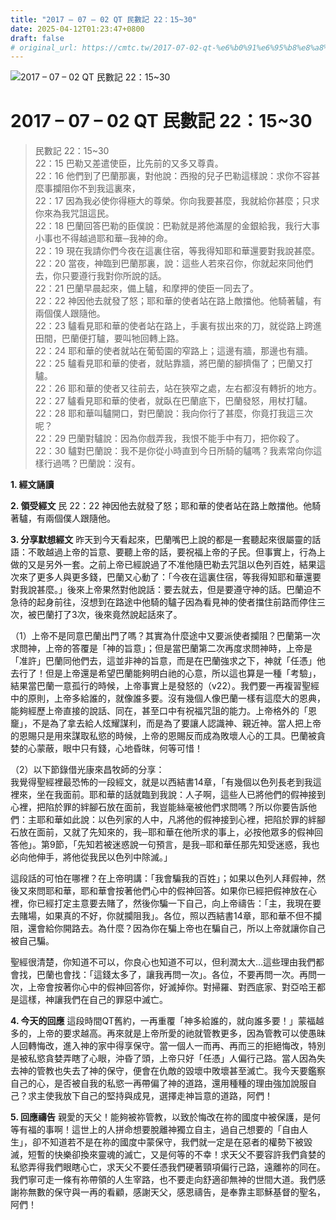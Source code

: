 ```yaml
---
title: "2017 – 07 – 02 QT 民數記 22：15~30"
date: 2025-04-12T01:23:47+0800
draft: false
# original_url: https://cmtc.tw/2017-07-02-qt-%e6%b0%91%e6%95%b8%e8%a8%98-22%ef%bc%9a1530
---
```


![2017 – 07 – 02 QT 民數記 22：15\~30](/images/qt.jpg   "2017 – 07 – 02 QT 民數記 22：15\~30")

# 2017 – 07 – 02 QT 民數記 22：15\~30

> 民數記 22：15\~30  
> 22：15 巴勒又差遣使臣，比先前的又多又尊貴。  
> 22：16 他們到了巴蘭那裏，對他說：西撥的兒子巴勒這樣說：求你不容甚麼事攔阻你不到我這裏來，  
> 22：17 因為我必使你得極大的尊榮。你向我要甚麼，我就給你甚麼；只求你來為我咒詛這民。  
> 22：18 巴蘭回答巴勒的臣僕說：巴勒就是將他滿屋的金銀給我，我行大事小事也不得越過耶和華─我神的命。  
> 22：19 現在我請你們今夜在這裏住宿，等我得知耶和華還要對我說甚麼。  
> 22：20 當夜，神臨到巴蘭那裏，說：這些人若來召你，你就起來同他們去，你只要遵行我對你所說的話。  
> 22：21 巴蘭早晨起來，備上驢，和摩押的使臣一同去了。  
> 22：22 神因他去就發了怒；耶和華的使者站在路上敵擋他。他騎著驢，有兩個僕人跟隨他。  
> 22：23 驢看見耶和華的使者站在路上，手裏有拔出來的刀，就從路上跨進田間，巴蘭便打驢，要叫牠回轉上路。  
> 22：24 耶和華的使者就站在葡萄園的窄路上；這邊有牆，那邊也有牆。  
> 22：25 驢看見耶和華的使者，就貼靠牆，將巴蘭的腳擠傷了；巴蘭又打驢。  
> 22：26 耶和華的使者又往前去，站在狹窄之處，左右都沒有轉折的地方。  
> 22：27 驢看見耶和華的使者，就臥在巴蘭底下，巴蘭發怒，用杖打驢。  
> 22：28 耶和華叫驢開口，對巴蘭說：我向你行了甚麼，你竟打我這三次呢？  
> 22：29 巴蘭對驢說：因為你戲弄我，我恨不能手中有刀，把你殺了。  
> 22：30 驢對巴蘭說：我不是你從小時直到今日所騎的驢嗎？我素常向你這樣行過嗎？巴蘭說：沒有。

**1. 經文誦讀**

**2. 領受經文**
民 22：22 神因他去就發了怒；耶和華的使者站在路上敵擋他。他騎著驢，有兩個僕人跟隨他。

**3. 分享默想經文**
昨天到今天看起來，巴蘭嘴巴上說的都是一套聽起來很屬靈的話語：不敢越過上帝的旨意、要聽上帝的話，要祝福上帝的子民。但事實上，行為上做的又是另外一套。之前上帝已經說過了不准他隨巴勒去咒詛以色列百姓，結果這次來了更多人與更多錢，巴蘭又心動了：「今夜在這裏住宿，等我得知耶和華還要對我說甚麼。」後來上帝果然對他說話：要去就去，但是要遵守神的話。巴蘭迫不急待的起身前往，沒想到在路途中他騎的驢子因為看見神的使者擋住前路而停住三次，被巴蘭打了3次，後來竟然說起話來了。

（1）上帝不是同意巴蘭出門了嗎？其實為什麼途中又要派使者攔阻？巴蘭第一次求問神，上帝的答覆是「神的旨意」；但是當巴蘭第二次再度求問神時，上帝是「准許」巴蘭同他們去，這並非神的旨意，而是在巴蘭強求之下，神就「任憑」他去行了！但是上帝還是希望巴蘭能夠明白祂的心意，所以這也算是一種「考驗」，結果當巴蘭一意孤行的時候，上帝事實上是發怒的（v22）。我們要一再複習聖經中的原則，上帝多給誰的，就像誰多要。沒有幾個人像巴蘭一樣有這麼大的恩典，能夠經歷上帝直接的說話、同在，甚至口中有祝福咒詛的能力。上帝格外的「恩竉」，不是為了拿去給人炫耀謀利，而是為了要讓人認識神、親近神。當人把上帝的恩賜只是用來謀取私慾的時候，上帝的恩賜反而成為敗壞人心的工具。巴蘭被貪婪的心蒙蔽，眼中只有錢，心地昏昩，何等可惜！

（2）以下節錄借光康來昌牧師的分享：  
我覺得聖經裡最恐怖的一段經文，就是以西結書14章，「有幾個以色列長老到我這裡來，坐在我面前。耶和華的話就臨到我說：人子啊，這些人已將他們的假神接到心裡，把陷於罪的絆腳石放在面前，我豈能絲毫被他們求問嗎？所以你要告訴他們：主耶和華如此說：以色列家的人中，凡將他的假神接到心裡，把陷於罪的絆腳石放在面前，又就了先知來的，我─耶和華在他所求的事上，必按他眾多的假神回答他」。第9節，「先知若被迷惑說一句預言，是我─耶和華任那先知受迷惑，我也必向他伸手，將他從我民以色列中除滅。」

這段話的可怕在哪裡？在上帝明講：「我會騙我的百姓」；如果以色列人拜假神，然後又來問耶和華，耶和華會按著他們心中的假神回答。如果你已經把假神放在心裡，你已經打定主意要去賭了，然後你騙一下自己，向上帝禱告：「主，我現在要去賭場，如果真的不好，你就攔阻我」。各位，照以西結書14章，耶和華不但不攔阻，還會給你開路去。為什麼？因為你在騙上帝也在騙自己，所以上帝就讓你自己被自己騙。

聖經很清楚，你知道不可以，你良心也知道不可以，但利潤太大…這些理由我們都會找，巴蘭也會找：「這錢太多了，讓我再問一次」。各位，不要再問一次。再問一次，上帝會按著你心中的假神回答你，好滅掉你。對掃羅、對西底家、對亞哈王都是這樣，神讓我們在自己的罪惡中滅亡。

**4. 今天的回應**
這段時間QT舊約，一再重覆「神多給誰的，就向誰多要！」蒙福越多的，上帝的要求越高。再來就是上帝所愛的祂就管教更多，因為管教可以使愚昧人回轉悔改，進入神的家中得享保守。當一個人一而再、再而三的拒絕悔改，特別是被私慾貪婪弄瞎了心眼，沖昏了頭，上帝只好「任憑」人偏行己路。當人因為失去神的管教也失去了神的保守，便會在仇敵的毀壞中敗壞甚至滅亡。我今天要鑑察自己的心，是否被自我的私慾一再帶偏了神的道路，還用種種的理由強加說服自己？求主使我放下自己的堅持與成見，選擇走神旨意的道路，阿們！

**5. 回應禱告**
親愛的天父！能夠被祢管教，以致於悔改在祢的國度中被保護，是何等有福的事啊！這世上的人拼命想要脫離神獨立自主，過自己想要的「自由人生」，卻不知道若不是在祢的國度中蒙保守，我們就一定是在惡者的權勢下被毀滅，短暫的快樂卻換來靈魂的滅亡，又是何等的不幸！求天父不要容許我們貪婪的私慾弄得我們眼瞎心亡，求天父不要任憑我們硬著頸項偏行己路，遠離祢的同在。我們寧可走一條有祢帶領的人生宰路，也不要走向舒適卻無神的世間大道。我們感謝祢無數的保守與一再的看顧，感謝天父，感恩禱告，是奉靠主耶穌基督的聖名，阿們！
